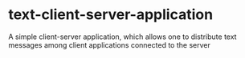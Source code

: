 # text-client-server-application
A simple client-server application, which allows one to distribute text messages among client applications connected to the server
